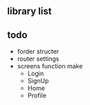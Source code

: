 ## library list


## todo
- forder structer
- router settings
- screens function make
  - Login
  - SignUp
  - Home
  - Profile